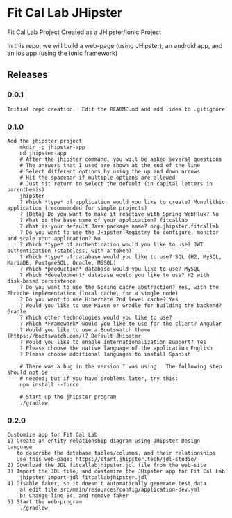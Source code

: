 # Fit Cal Lab JHipster
Fit Cal Lab Project Created as a JHipster/Ionic Project

In this repo, we will build a web-page (using JHipster), an android app, and
an ios app (using the ionic framework)

## Releases
### 0.0.1
    Initial repo creation.  Edit the README.md and add .idea to .gitignore

### 0.1.0
    Add the jhipster project
        mkdir -p jhipster-app
        cd jhipster-app
        # After the jhipster command, you will be asked several questions
        # The answers that I used are shown at the end of the line
        # Select different options by using the up and down arrows
        # Hit the spacebar if multiple options are allowed
        # Just hit return to select the default (in capital letters in parenthesis)
        jhipster
        ? Which *type* of application would you like to create? Monolithic application (recommended for simple projects)
        ? [Beta] Do you want to make it reactive with Spring WebFlux? No
        ? What is the base name of your application? fitcallab
        ? What is your default Java package name? org.jhipster.fitcallab
        ? Do you want to use the JHipster Registry to configure, monitor and scale your application? No
        ? Which *type* of authentication would you like to use? JWT authentication (stateless, with a token)
        ? Which *type* of database would you like to use? SQL (H2, MySQL, MariaDB, PostgreSQL, Oracle, MSSQL)
        ? Which *production* database would you like to use? MySQL
        ? Which *development* database would you like to use? H2 with disk-based persistence
        ? Do you want to use the Spring cache abstraction? Yes, with the Ehcache implementation (local cache, for a single node)
        ? Do you want to use Hibernate 2nd level cache? Yes
        ? Would you like to use Maven or Gradle for building the backend? Gradle
        ? Which other technologies would you like to use?
        ? Which *Framework* would you like to use for the client? Angular
        ? Would you like to use a Bootswatch theme (https://bootswatch.com/)? Default JHipster
        ? Would you like to enable internationalization support? Yes
        ? Please choose the native language of the application English
        ? Please choose additional languages to install Spanish

        # There was a bug in the version I was using.  The following step should not be
        # needed; but if you have problems later, try this:
        npm install --force

        # Start up the jhipster program
        ./gradlew

### 0.2.0
    Customize app for Fit Cal Lab
    1) Create an entity relationship diagram using JHipster Design Language
       to describe the database tables/columns, and their relationships
       Use this web-page: https://start.jhipster.tech/jdl-studio/
    2) Download the JDL fitcallabjhipster.jdl file from the web-site
    3) Import the JDL file, and customize the JHipster app for Fit Cal Lab
        jhipster import-jdl fitcallabjhipster.jdl
    4) Disable faker, so it doesn't automatically generate test data
        a) edit file src/main/resources/config/application-dev.yml
        b) Change line 54, and remove faker
    5) Start the web-program
        ./gradlew